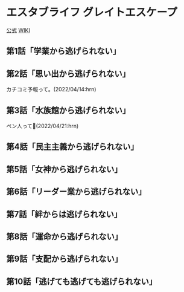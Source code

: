# エスタブライフ グレイトエスケープ

[公式](https://establife.tokyo/) 
[WIKI](https://ja.wikipedia.org/wiki/%E3%82%A8%E3%82%B9%E3%82%BF%E3%83%96%E3%83%A9%E3%82%A4%E3%83%95) 

## 第1話「学業から逃げられない」

## 第2話「思い出から逃げられない」

カチコミ予報って。(2022/04/14:hrn)

## 第3話「水族館から逃げられない」

ペン人って:penguin:(2022/04/21:hrn)

## 第4話「民主主義から逃げられない」

## 第5話「女神から逃げられない」

## 第6話「リーダー業から逃げられない」

## 第7話「絆からは逃げられない」

## 第8話「運命から逃げられない」

## 第9話「支配から逃げられない」

## 第10話「逃げても逃げても逃げられない」
